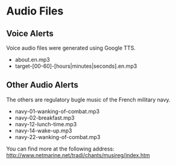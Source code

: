 # Audio Files

## Voice Alerts

Voice audio files were generated using Google TTS.

* about.en.mp3
* target-[00-60]-[hours|minutes|seconds].en.mp3

## Other Audio Alerts

The others are regulatory bugle music of the French military navy.

* navy-01-wanking-of-combat.mp3
* navy-02-breakfast.mp3
* navy-12-lunch-time.mp3
* navy-14-wake-up.mp3
* navy-22-wanking-of-combat.mp3

You can find more at the following address:
http://www.netmarine.net/tradi/chants/musireg/index.htm
